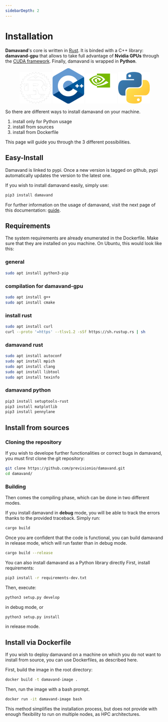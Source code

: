 ```yaml
---
sidebarDepth: 2
---
```


# Installation

**Damavand**'s core is written in [Rust](https://www.rust-lang.org/fr). It is binded with a C++ library: **damavand-gpu** that
allows to take full advantage of **Nvidia GPUs** through the [CUDA framework](https://developer.nvidia.com/cuda-zone).
Finally, damavand is wrapped in **Python**.

<p align="center">
  <img src="/rust_logo.png" width="100em" />
  <img src="/cpp_logo.png" width="100em" /> 
  <img src="/cuda_logo.png" width="100em" /> 
  <img src="/python_logo.png" width="100em" />
</p>

So there are different ways to install damavand on your machine.

1. install only for Python usage
2. install from sources
2. install from Dockerfile

This page will guide you through the 3 different possibilities.


## Easy-Install

Damavand is linked to pypi. Once a new version is tagged on github, pypi automatically updates the version to the
latest one.

If you wish to install damavand easily, simply use:

```bash
pip3 install damavand
```
For further information on the usage of damavand, visit the next page of this documentation: [guide](/guide).

## Requirements
The system requirements are already enumerated in the Dockerfile. Make
sure that they are installed on you machine. On Ubuntu, this would look like this:

### general
```bash
sudo apt install python3-pip
```

### compilation for damavand-gpu
```bash
sudo apt install g++
sudo apt install cmake
```

### install rust
```bash
sudo apt install curl
curl --proto '=https' --tlsv1.2 -sSf https://sh.rustup.rs | sh
```

### damavand rust
```bash
sudo apt install autoconf
sudo apt install mpich
sudo apt install clang
sudo apt install libtool
sudo apt install texinfo
```

### damavand python
```bash
pip3 install setuptools-rust
pip3 install matplotlib
pip3 install pennylane
```
## Install from sources

### Cloning the repository
If you wish to develope further functionalities or correct bugs in damavand, you must first clone the git repository:

```bash
git clone https://github.com/previsionio/damavand.git
cd damavand/
```

### Building
Then comes the compiling phase, which can be done in two different modes.

If you install damavand in **debug** mode, you will be able to track the errors thanks to the provided traceback.
Simply run:

```bash
cargo build
```

Once you are confident that the code is functional, you can build damavand in release mode, which will run faster than
in debug mode.

```bash
cargo build --release
```

You can also install damavand as a Python library directly
First, install requirements:

```bash
pip3 install -r requirements-dev.txt
```

Then, execute:
```bash
python3 setup.py develop
```
in debug mode, or 

```bash
python3 setup.py install
```
in release mode.

## Install via Dockerfile

If you wish to deploy damavand on a machine on which you do not want to install from source, you can use Dockerfiles, as
described here.

First, build the image in the root directory:
```bash
docker build -t damavand-image .
```

Then, run the image with a bash prompt.
```bash
docker run -it damavand-image bash
```

This method simplifies the installation process, but does not provide with enough flexibility to run on multiple nodes,
as HPC architectures.


